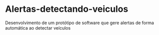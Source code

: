 # Alertas-detectando-veiculos
Desenvolvimento de um protótipo de software que gere alertas de forma automática ao detectar veículos 
